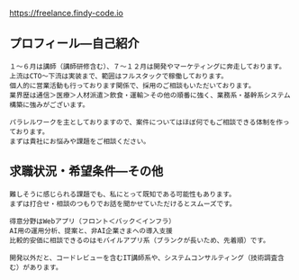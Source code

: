 https://freelance.findy-code.io

## プロフィール―自己紹介
```
１〜６月は講師（講師研修含む）、７〜１２月は開発やマーケティングに奔走しております。
上流はCTO〜下流は実装まで、範囲はフルスタックで稼働しております。
個人的に営業活動も行っております関係で、採用のご相談もいただいております。
業界歴は通信＞医療＞人材派遣＞飲食・運輸＞その他の順番に強く、業務系・基幹系システム構築に強みがございます。

パラレルワークを主としておりますので、案件についてはほぼ何でもご相談できる体制を作っております。
まずは貴社にお悩みや課題をご相談ください。
```

## 求職状況・希望条件―その他
```
難しそうに感じられる課題でも、私にとって既知である可能性もあります。
まずは打合せ・相談のつもりでお話を聞かせていただけるとスムーズです。

得意分野はWebアプリ（フロント＜バック＜インフラ）
AI用の運用分析、提案と、非AI企業さまへの導入支援
比較的安価に相談できるのはモバイルアプリ系（ブランクが長いため、先着順）です。

開発以外だと、コードレビューを含むIT講師系や、システムコンサルティング（技術調査含む）があります。
```
